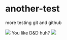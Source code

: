 # another-test

more testing git and github

![](https://media.giphy.com/media/ka55CqnDNjQ7iIKtRa/giphy.gif)
You like D&D huh?
![](https://media3.giphy.com/media/iO4ptP2iuV29yui3mx/giphy.gif?cid=ecf05e473zi5agy4erwqgk2ekkwlflpg4uuid4etan2rz3yd&rid=giphy.gif&ct=g)
